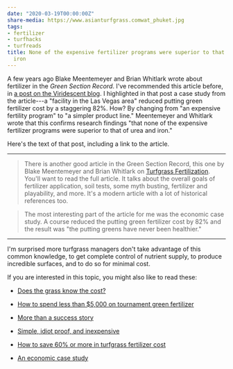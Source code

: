 ```yaml
---
date: "2020-03-19T00:00:00Z"
share-media: https://www.asianturfgrass.comwat_phuket.jpg
tags:
- fertilizer
- turfhacks
- turfreads
title: None of the expensive fertilizer programs were superior to that of urea and
  iron
---
```


A few years ago Blake Meentemeyer and Brian Whitlark wrote about fertilizer in the *Green Section Record*. I've recommended this article before, in [a post on the Viridescent blog](https://www.blog.asianturfgrass.com/2016/05/how-to-save-82-on-fertilizer-cost.html). I highlighted in that post a case study from the article---a "facility in the Las Vegas area" reduced putting green fertilizer cost by a staggering 82%. How? By changing from "an expensive fertility program" to "a simpler product line." Meentemeyer and Whitlark wrote that this confirms research findings "that none of the expensive fertilizer programs were superior to that of urea and iron."

Here's the text of that post, including a link to the article.

---

> There is another good article in the Green Section Record, this one by Blake Meentemeyer and Brian Whitlark on [Turfgrass Fertilization](http://gsrpdf.lib.msu.edu/ticpdf.py?file=/article/meentemeyer-whitlark-turfgrass-5-6-16.pdf). You'll want to read the full article. It talks about the overall goals of fertilizer application, soil tests, some myth busting, fertilizer and playability, and more. It's a modern article with a lot of historical references too.

> The most interesting part of the article for me was the economic case study. A course reduced the putting green fertilizer cost by 82% and the result was "the putting greens have never been healthier."

---

I'm surprised more turfgrass managers don't take advantage of this common knowledge, to get complete control of nutrient supply, to produce incredible surfaces, and to do so for minimal cost. 

If you are interested in this topic, you might also like to read these:

* [Does the grass know the cost?](http://gsrpdf.lib.msu.edu/ticpdf.py?file=/2010s/2010/100532.pdf)

* [How to spend less than $5,000 on tournament green fertilizer](https://www.asianturfgrass.com/2017-08-23-how-to-spend-5000-tournament-green-fertilizer/)

* [More than a success story](https://www.asianturfgrass.com/2018-01-20-more-than-a-success-story/)

* [Simple, idiot proof, and inexpensive](https://www.asianturfgrass.com/2020-03-17-simple-idiot-proof-inexpensive/)


* [How to save 60% or more in turfgrass fertilizer cost](http://www.blog.asianturfgrass.com/2012/09/how-to-save-60-or-more-in-turfgrass-fertilizer-cost.html)

* [An economic case study](https://www.asianturfgrass.com/2017-07-05-saving-82-percent-gsr/)
